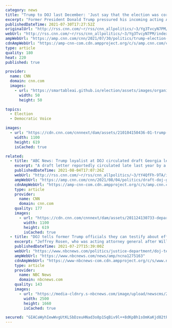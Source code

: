 ```yaml
---
category: news
title: "Trump to DOJ last December: 'Just say that the election was corrupt + leave the rest to me'"
excerpt: "Former President Donald Trump pressured his incoming acting Attorney General Jeffrey Rosen to declare that the election was corrupt in an attempt to help Republican members of Congress try to overturn the election result, according to notes of a December 2020 call Trump held with Rosen and acting deputy"
publishedDateTime: 2021-07-30T17:27:52Z
originalUrl: "http://rss.cnn.com/~r/rss/cnn_allpolitics/~3/Yg3TvcyN7PM/index.html"
webUrl: "http://rss.cnn.com/~r/rss/cnn_allpolitics/~3/Yg3TvcyN7PM/index.html"
ampWebUrl: "https://amp.cnn.com/cnn/2021/07/30/politics/trump-election-justice/index.html"
cdnAmpWebUrl: "https://amp-cnn-com.cdn.ampproject.org/c/s/amp.cnn.com/cnn/2021/07/30/politics/trump-election-justice/index.html"
type: article
quality: 180
heat: 220
published: true

provider:
  name: CNN
  domain: cnn.com
  images:
    - url: "https://smartableai.github.io/election/assets/images/organizations/cnn.com-50x50.jpg"
      width: 50
      height: 50

topics:
  - Election
  - Democratic Voice

images:
  - url: "https://cdn.cnn.com/cnnnext/dam/assets/210104150436-01-trump-1205-super-tease.jpg"
    width: 1100
    height: 619
    isCached: true

related:
  - title: "ABC News: Trump loyalist at DOJ circulated draft Georgia letter with false election fraud claims"
    excerpt: "A draft letter reportedly circulated late last year by a Donald Trump-loyalist at the Justice Department shows the lengths his allies were willing to go to overturn the presidential election.\n    \n"
    publishedDateTime: 2021-08-04T17:07:26Z
    webUrl: "http://rss.cnn.com/~r/rss/cnn_allpolitics/~3/tY4QfFh-9TA/index.html"
    ampWebUrl: "https://amp.cnn.com/cnn/2021/08/04/politics/draft-doj-georgia-letter-election-reversal/index.html"
    cdnAmpWebUrl: "https://amp-cnn-com.cdn.ampproject.org/c/s/amp.cnn.com/cnn/2021/08/04/politics/draft-doj-georgia-letter-election-reversal/index.html"
    type: article
    provider:
      name: CNN
      domain: cnn.com
    quality: 177
    images:
      - url: "https://cdn.cnn.com/cnnnext/dam/assets/201124130733-department-of-justice-headquarters-file-super-tease.jpg"
        width: 1100
        height: 619
        isCached: true
  - title: "DOJ tells former Trump officials they can testify about efforts to overturn election"
    excerpt: "Jeffrey Rosen, who was acting attorney general after William Barr stepped down, is among the officials being allowed to testify."
    publishedDateTime: 2021-07-27T15:39:00Z
    webUrl: "https://www.nbcnews.com/politics/justice-department/doj-tells-former-trump-officials-they-can-testify-about-efforts-n1275163"
    ampWebUrl: "https://www.nbcnews.com/news/amp/ncna1275163"
    cdnAmpWebUrl: "https://www-nbcnews-com.cdn.ampproject.org/c/s/www.nbcnews.com/news/amp/ncna1275163"
    type: article
    provider:
      name: NBC News
      domain: nbcnews.com
    quality: 143
    images:
      - url: "https://media-cldnry.s-nbcnews.com/image/upload/newscms/2021_30/3494402/210727-jeffrey-rosen-al-1103.jpg"
        width: 2500
        height: 1660
        isCached: true

secured: "GIACaWyhIewWvgUtKLSbDzeuHNad3o8p1SqBiv9l++8dKpBh1sOmKaKjd82tP9ZUwyfYJ+NZygJpSGypMKNt/EOfNW9DnDxuIGEAIW274RKFqML6SOozTtmmzC6/aejhDtihADUrYWNqJp6F/3tUoB3TQWbD4ECAuualQ9gQpY9GvW2HEc8f0MpMZw2QeUqy111vOvEea3vO+7+Vaz78OCvyfOE2Uoi/mrC0/j87RoI9lroU/47Q2CWckrsNCTOYQsF/VxQOf08xAG/LJuA4w47KriCkljI/lbQYao4nW8BObxu9LJfn52QGVrzVdH3AIvLuqrbATq9Kvc51OUFEgknt2XSMwTy8LE9+gvogwcI=;J7iNZqJ0xYamC0RfiMOvJQ=="
---
```


